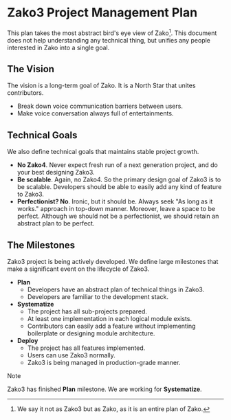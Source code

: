 # Zako3 Project Management Plan
This plan takes the most abstract bird's eye view of Zako[^1]. This document does not help understanding any technical thing, but unifies any people interested in Zako into a single goal.

## The Vision
The vision is a long-term goal of Zako. It is a North Star that unites contributors.
- Break down voice communication barriers between users.
- Make voice conversation always full of entertainments.

## Technical Goals
We also define technical goals that maintains stable project growth.
- **No Zako4**. Never expect fresh run of a next generation project, and do your best designing Zako3.
- **Be scalable**. Again, no Zako4. So the primary design goal of Zako3 is to be scalable. Developers should be able to easily add any kind of feature to Zako3.
- **Perfectionist? No**. Ironic, but it should be. Always seek "As long as it works." approach in top-down manner. Moreover, leave a space to be perfect. Although we should not be a perfectionist, we should retain an abstract plan to be perfect.

## The Milestones
Zako3 project is being actively developed. We define large milestones that make a significant event on the lifecycle of Zako3.
- **Plan**
    - Developers have an abstract plan of technical things in Zako3.
    - Developers are familiar to the development stack.
- **Systematize**
    - The project has all sub-projects prepared.
    - At least one implementation in each logical module exists.
    - Contributors can easily add a feature without implementing boilerplate or designing module architecture.
- **Deploy**
    - The project has all features implemented.
    - Users can use Zako3 normally.
    - Zako3 is being managed in production-grade manner.
> [!NOTE]
> Zako3 has finished **Plan** milestone. We are working for **Systematize**.

[^1]: We say it not as Zako3 but as Zako, as it is an entire plan of Zako.
